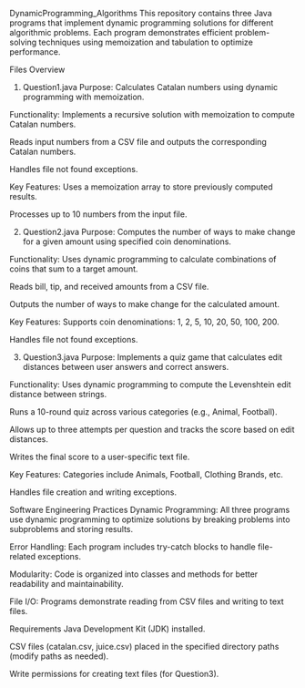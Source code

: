 DynamicProgramming_Algorithms
This repository contains three Java programs that implement dynamic programming solutions for different algorithmic problems. Each program demonstrates efficient problem-solving techniques using memoization and tabulation to optimize performance.

Files Overview
1. Question1.java
Purpose: Calculates Catalan numbers using dynamic programming with memoization.

Functionality: 
Implements a recursive solution with memoization to compute Catalan numbers.

Reads input numbers from a CSV file and outputs the corresponding Catalan numbers.

Handles file not found exceptions.

Key Features:
Uses a memoization array to store previously computed results.

Processes up to 10 numbers from the input file.

2. Question2.java
Purpose: Computes the number of ways to make change for a given amount using specified coin denominations.

Functionality:
Uses dynamic programming to calculate combinations of coins that sum to a target amount.

Reads bill, tip, and received amounts from a CSV file.

Outputs the number of ways to make change for the calculated amount.

Key Features:
Supports coin denominations: 1, 2, 5, 10, 20, 50, 100, 200.

Handles file not found exceptions.

3. Question3.java
Purpose: Implements a quiz game that calculates edit distances between user answers and correct answers.

Functionality:
Uses dynamic programming to compute the Levenshtein edit distance between strings.

Runs a 10-round quiz across various categories (e.g., Animal, Football).

Allows up to three attempts per question and tracks the score based on edit distances.

Writes the final score to a user-specific text file.

Key Features:
Categories include Animals, Football, Clothing Brands, etc.

Handles file creation and writing exceptions.

Software Engineering Practices
Dynamic Programming: All three programs use dynamic programming to optimize solutions by breaking problems into subproblems and storing results.

Error Handling: Each program includes try-catch blocks to handle file-related exceptions.

Modularity: Code is organized into classes and methods for better readability and maintainability.

File I/O: Programs demonstrate reading from CSV files and writing to text files.

Requirements
Java Development Kit (JDK) installed.

CSV files (catalan.csv, juice.csv) placed in the specified directory paths (modify paths as needed).

Write permissions for creating text files (for Question3).

